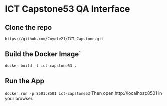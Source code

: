 # ICT Capstone53 QA Interface 
## Clone the repo
`https://github.com/Coyote21/ICT_Capstone.git`
## Build the Docker Image`
`docker build -t ict-capstone53 .`
## Run the App
`docker run -p 8501:8501 ict-capstone53`
Then open http://localhost:8501 in your browser.
